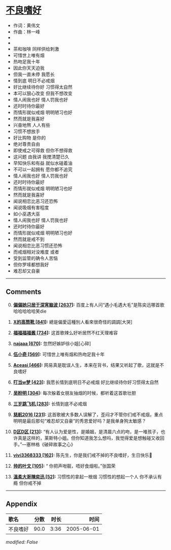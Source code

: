 # [不良嗜好](https://music.163.com/song?id=66291)

* 作词：黄伟文
* 作曲：林一峰
*
*
* 茶和咖啡 同样供给刺激
* 可惜世上唯有烟
* 热吻足我十年
* 因此你天天迫我
* 但我一直未停 我愿长
* 情到底 明日不必戒烟
* 好比继续待你好 习惯得太自然
* 本可以狠心改变 但我不想改变
* 情人闹我也好 情人罚我也好
* 还时时待你最好
* 而情形就似戒烟 明明陋习也好
* 然而就是我喜好
* 兴奋地熬 人人有些
* 习惯不想放手
* 好比购物 是你的
* 绝对尊贵自由
* 即使戒之可得救 但你不想得救
* 这问题 由我讲 我搅清楚已久
* 早知快乐和有益 就似水碰着油
* 不可以一起拥有 愿你都不追究
* 情人闹我也好 情人罚我也好
* 还时时待你最好
* 而情形就似戒烟 明明陋习也好
* 然而就是我喜好
* 闻说相恋比恶习还恐怖
* 闻说吸烟有害程度
* 如小巫遇大巫
* 情人闹我也好 情人罚我也好
* 还时时待你最好
* 而情形就似戒烟 明明陋习也好
* 然而就是戒不到
* 闻说相恋比恶习惯还恐怖
* 而戒烟相对没难度 或者
* 受到监管的确令人苦恼
* 但你罗嗦都想我好
* 难忍却又自豪


---

## Comments
0. **[偏偏她只居于深宵脑波 \[2637\]](https://music.163.com/#/user/home?id=63851461):** 百度上有人问“遇小毛遇大毛”是陈奕迅哪首歌 哈哈哈哈哈笑die

1. **[X的高筒靴 \[841\]](https://music.163.com/#/user/home?id=64100681):** 總是偏愛這種別人看來很奇怪的調調[大哭]

2. **[福福福福酱 \[734\]](https://music.163.com/#/user/home?id=49343940):** 这首歌辣么好听居然不红天理难容

3. **[najaaa \[670\]](https://music.163.com/#/user/home?id=66102503):** 忽然好嫉妒徐小姐[心碎]

4. **[伍小奇 \[569\]](https://music.163.com/#/user/home?id=77154609):** 可惜世上唯有烟和热吻足我十年

5. **[Aceasi \[466\]](https://music.163.com/#/user/home?id=62203149):** 网易真是耽误人生，本来在背书，结果又听起了歌，这就是不良嗜好

6. **[叮当w梦 \[423\]](https://music.163.com/#/user/home?id=38992691):** 我愿长情到底明日不必戒烟 好比继续待你好习惯得太自然

7. **[吴盼明 \[304\]](https://music.163.com/#/user/home?id=65415653):** 每次躲着女朋友抽烟的时候，都听着这首歌壮胆

8. **[三岁跳飞机 \[283\]](https://music.163.com/#/user/home?id=48162593):** 长情到底不必戒烟

9. **[慈航2016 \[231\]](https://music.163.com/#/user/home?id=362585054):** 这首歌被大多数人误解了，歪闷才不管你们戒不戒烟，重点明明是最后那句“难忍却又自豪”的秀恩爱好吗？是我单身狗太敏感？

10. **[D区D区 \[213\]](https://music.163.com/#/user/home?id=366009624):** “有人认为爱是性，是婚姻，是清晨六点的吻，是一堆孩子，也许真是这样的，莱斯特小姐。但你知道我怎么想吗，我觉得爱是想触碰又收回手。”—塞林格《破碎故事之心》

11. **[vivi3368333 \[162\]](https://music.163.com/#/user/home?id=261483968):** 陈先生，你是我们戒不掉的不良嗜好，生日快乐🎂

12. **[帅的叶文 \[105\]](https://music.163.com/#/user/home?id=1381246428):** “ 你把声咁靓，唔好食烟啦。”张国荣

13. **[溫柔大哥陳奕迅 \[52\]](https://music.163.com/#/user/home?id=267154497):** 习惯性的拿起一根烟 习惯性的想起一个人 你不承认有瘾 但你戒不掉



---

## Appendix

|歌名|分数|时长|时间|
|:---|:---:|---:|---:|
|不良嗜好|90.0|3:36|2005-06-01

*modified: False*